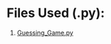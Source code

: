 # Files Used (.py):
1. [Guessing_Game.py](https://github.com/mch-fauzy/Python/blob/main/Challenges/Guessing_Game/Guessing_Game.py)



